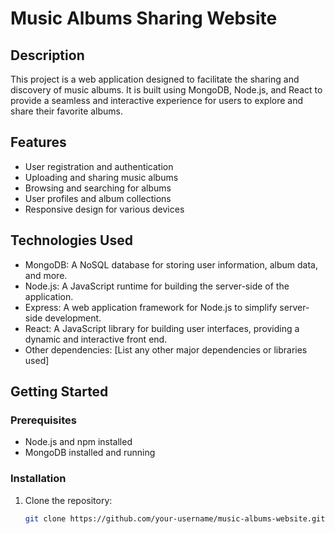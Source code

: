 # Music Albums Sharing Website

## Description

This project is a web application designed to facilitate the sharing and discovery of music albums. It is built using MongoDB, Node.js, and React to provide a seamless and interactive experience for users to explore and share their favorite albums.

## Features

- User registration and authentication
- Uploading and sharing music albums
- Browsing and searching for albums
- User profiles and album collections
- Responsive design for various devices

## Technologies Used

- MongoDB: A NoSQL database for storing user information, album data, and more.
- Node.js: A JavaScript runtime for building the server-side of the application.
- Express: A web application framework for Node.js to simplify server-side development.
- React: A JavaScript library for building user interfaces, providing a dynamic and interactive front end.
- Other dependencies: [List any other major dependencies or libraries used]

## Getting Started

### Prerequisites

- Node.js and npm installed
- MongoDB installed and running

### Installation

1. Clone the repository:
   ```bash
   git clone https://github.com/your-username/music-albums-website.git

